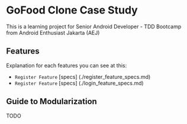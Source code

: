 # GoFood Clone Case Study

This is a learning project for Senior Android Developer - TDD Bootcamp from Android Enthusiast Jakarta (AEJ)

## Features
Explanation for each features you can see at this:
* `Register Feature` [specs] (./register_feature_specs.md)
* `Register Feature` [specs] (./login_feature_specs.md)

## Guide to Modularization
TODO